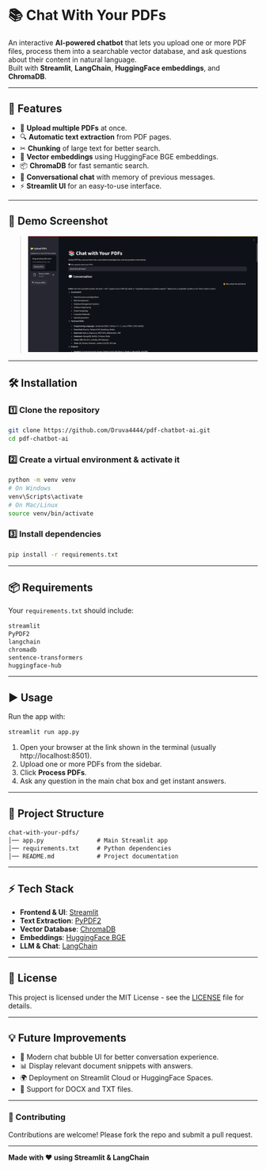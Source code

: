 # 📚 Chat With Your PDFs

An interactive **AI-powered chatbot** that lets you upload one or more PDF files, process them into a searchable vector database, and ask questions about their content in natural language.  
Built with **Streamlit**, **LangChain**, **HuggingFace embeddings**, and **ChromaDB**.

---

## 🚀 Features

- 📂 **Upload multiple PDFs** at once.
- 🔍 **Automatic text extraction** from PDF pages.
- ✂ **Chunking** of large text for better search.
- 🧠 **Vector embeddings** using HuggingFace BGE embeddings.
- 📦 **ChromaDB** for fast semantic search.
- 💬 **Conversational chat** with memory of previous messages.
- ⚡ **Streamlit UI** for an easy-to-use interface.

---

## 📸 Demo Screenshot

> ![Logo](ss.png)


---

## 🛠️ Installation

### 1️⃣ Clone the repository
```bash
git clone https://github.com/Druva4444/pdf-chatbot-ai.git
cd pdf-chatbot-ai
```

### 2️⃣ Create a virtual environment & activate it
```bash
python -m venv venv
# On Windows
venv\Scripts\activate
# On Mac/Linux
source venv/bin/activate
```

### 3️⃣ Install dependencies
```bash
pip install -r requirements.txt
```

---

## 📦 Requirements

Your `requirements.txt` should include:
```
streamlit
PyPDF2
langchain
chromadb
sentence-transformers
huggingface-hub
```

---

## ▶️ Usage

Run the app with:
```bash
streamlit run app.py
```

1. Open your browser at the link shown in the terminal (usually http://localhost:8501).
2. Upload one or more PDFs from the sidebar.
3. Click **Process PDFs**.
4. Ask any question in the main chat box and get instant answers.

---

## 📂 Project Structure

```
chat-with-your-pdfs/
│── app.py               # Main Streamlit app
│── requirements.txt     # Python dependencies
│── README.md            # Project documentation
```

---

## ⚡ Tech Stack

- **Frontend & UI**: [Streamlit](https://streamlit.io/)
- **Text Extraction**: [PyPDF2](https://pypi.org/project/PyPDF2/)
- **Vector Database**: [ChromaDB](https://www.trychroma.com/)
- **Embeddings**: [HuggingFace BGE](https://huggingface.co/)
- **LLM & Chat**: [LangChain](https://www.langchain.com/)

---

## 📜 License

This project is licensed under the MIT License - see the [LICENSE](LICENSE) file for details.

---

## 💡 Future Improvements

- 🌈 Modern chat bubble UI for better conversation experience.
- 📊 Display relevant document snippets with answers.
- 🌍 Deployment on Streamlit Cloud or HuggingFace Spaces.
- 📁 Support for DOCX and TXT files.

---

### 🤝 Contributing

Contributions are welcome! Please fork the repo and submit a pull request.

---

**Made with ❤️ using Streamlit & LangChain**
